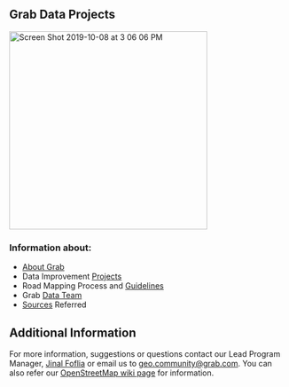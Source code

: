 ## Grab Data Projects

<img width="357" alt="Screen Shot 2019-10-08 at 3 06 06 PM" src="https://user-images.githubusercontent.com/38514914/66374486-b4b02e00-e9dd-11e9-8cb7-0d2447e41a33.png">


### Information about:
 - [About Grab](https://github.com/challa57/Grab-Data/blob/master/Grab%20Intro.md)
 - Data Improvement [Projects](https://github.com/GRABOSM/Grab-Data/blob/master/Improvement%20Projects.md)
 - Road Mapping Process and [Guidelines](https://github.com/challa57/Grab-Data/blob/master/Data%20Improvement%20Projects.md) 
 - Grab [Data Team](https://github.com/GRABOSM/Grab-Data/blob/master/Grab%20Data%20Team.md)
 - [Sources](https://github.com/challa57/Grab-Data/blob/master/Sources%20Used.md) Referred
 

## Additional Information

For more information, suggestions or questions contact our Lead Program Manager, [Jinal Foflia](https://www.openstreetmap.org/user/jinalfoflia) or email us to geo.community@grab.com. You can also refer our [OpenStreetMap wiki page](https://wiki.openstreetmap.org/wiki/Grab) for information. 
